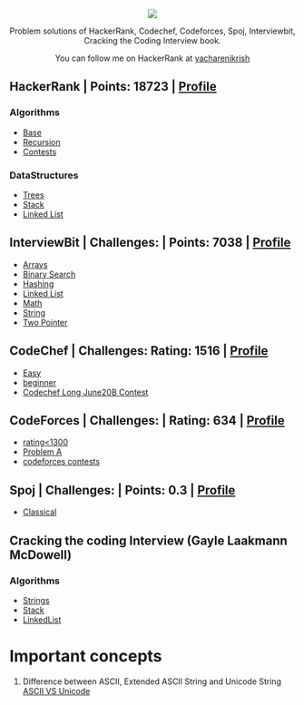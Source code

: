 <p align="center">
	<a href="https://www.hackerrank.com/yacharenikrish?hr_r=1">
		<img src="https://cloud.githubusercontent.com/assets/19765741/25342064/d17a563c-28d8-11e7-83fc-763d4ab4820a.jpg">
	</a>
</p>
<p align="center">
    Problem solutions of HackerRank, Codechef, Codeforces, Spoj, Interviewbit, Cracking the Coding Interview book.
</p>
<p align="center">
	You can follow me on HackerRank at <a href="https://www.hackerrank.com/yacharenikrish?hr_r=1"> yacharenikrish </a>
</p>

## HackerRank | Points: 18723 | [Profile](https://www.hackerrank.com/yacharenikrish?hr_r=1)
### Algorithms
- [Base](https://github.com/KrishnakanthYachareni/Gayle-Laakmann-McDowell/tree/master/src/hackerrank)
- [Recursion](https://github.com/KrishnakanthYachareni/Gayle-Laakmann-McDowell/tree/master/src/hackerrank/recursion)
- [Contests](https://github.com/KrishnakanthYachareni/Gayle-Laakmann-McDowell/tree/master/src/hackerrank/contest)
### DataStructures
- [Trees](https://github.com/KrishnakanthYachareni/Gayle-Laakmann-McDowell/tree/master/src/hackerrank/datastructures/trees)
- [Stack](https://github.com/KrishnakanthYachareni/Gayle-Laakmann-McDowell/tree/master/src/hackerrank/datastructures/stack)
- [Linked List](https://github.com/KrishnakanthYachareni/Gayle-Laakmann-McDowell/tree/master/src/hackerrank/datastructures/linkedlist)
## InterviewBit | Challenges: | Points: 7038 | [Profile](https://www.interviewbit.com/profile/yacharenikrish)
- [Arrays](https://github.com/KrishnakanthYachareni/Gayle-Laakmann-McDowell/tree/master/src/interviewbit/arrays)
- [Binary Search](https://github.com/KrishnakanthYachareni/Gayle-Laakmann-McDowell/tree/master/src/interviewbit/binarysearch)
- [Hashing](https://github.com/KrishnakanthYachareni/Gayle-Laakmann-McDowell/tree/master/src/interviewbit/hashing)
- [Linked List](https://github.com/KrishnakanthYachareni/Gayle-Laakmann-McDowell/tree/master/src/interviewbit/linkedlist)
- [Math](https://github.com/KrishnakanthYachareni/Gayle-Laakmann-McDowell/tree/master/src/interviewbit/maths)
- [String](https://github.com/KrishnakanthYachareni/Gayle-Laakmann-McDowell/tree/master/src/interviewbit/string)
- [Two Pointer](https://github.com/KrishnakanthYachareni/Gayle-Laakmann-McDowell/tree/master/src/interviewbit/twopointer)
## CodeChef | Challenges: Rating: 1516 | [Profile](https://www.codechef.com/users/yacharenikrish)
- [Easy](https://github.com/KrishnakanthYachareni/Gayle-Laakmann-McDowell/tree/master/src/codechef/easy)
- [beginner](https://github.com/KrishnakanthYachareni/Gayle-Laakmann-McDowell/tree/master/src/codechef/begginer)
- [Codechef Long June20B Contest](https://github.com/KrishnakanthYachareni/Gayle-Laakmann-McDowell/tree/master/src/codechef/contest/june20b)

## CodeForces | Challenges: | Rating: 634 | [Profile](https://codeforces.com/profile/yacharenikrish)
- [rating<1300](https://github.com/KrishnakanthYachareni/Gayle-Laakmann-McDowell/tree/master/src/codeforces/ratingless1300)
- [Problem A](https://github.com/KrishnakanthYachareni/Gayle-Laakmann-McDowell/tree/master/src/codeforces/problemset)
- [codeforces contests](https://github.com/KrishnakanthYachareni/Gayle-Laakmann-McDowell/tree/master/src/codeforces/contest)

## Spoj | Challenges: | Points: 0.3 | [Profile](https://www.spoj.com/users/yacharenikrish/)
- [Classical](https://github.com/KrishnakanthYachareni/Gayle-Laakmann-McDowell/tree/master/src/spoj/classical)

## Cracking the coding Interview (Gayle Laakmann McDowell)
### Algorithms
- [Strings](https://github.com/KrishnakanthYachareni/Gayle-Laakmann-McDowell/tree/master/src/com/book/strings)
- [Stack](https://github.com/KrishnakanthYachareni/Gayle-Laakmann-McDowell/tree/master/src/com/book/stack)
- [LinkedList](https://github.com/KrishnakanthYachareni/Gayle-Laakmann-McDowell/tree/master/src/com/book/linkedList)

# Important concepts
1. Difference between ASCII, Extended ASCII String and Unicode String
[ASCII VS Unicode](https://stackoverflow.com/questions/19212306/whats-the-difference-between-ascii-and-unicode)
